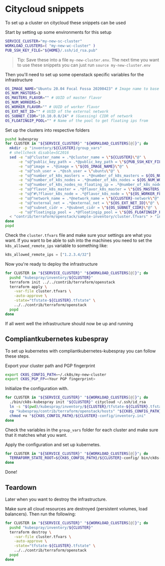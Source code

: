 # Citycloud snippets

To set up a cluster on citycloud these snippets can be used

Start by setting up some environments for this setup

```bash
SERVICE_CLUSTER="my-new-sc-cluster"
WORKLOAD_CLUSTERS=( "my-new-wc-cluster" )
PUB_SSH_KEY_FILE="${HOME}/.ssh/id_rsa.pub"
```

> Tip:
> Save these into a file `my-new-cluster.env`.
> The next time you want to use these snippets you can just run `source my-new-cluster.env`

Then you'll need to set up some openstack specific variables for the infrastructure

```bash
OS_IMAGE_NAME="Ubuntu 20.04 Focal Fossa 20200423" # Image name to base VMs on
OS_NUM_MASTERS=3
OS_MASTERS_FLAVOR="" # UUID of master flavor
OS_NUM_WORKERS=3
OS_WORKER_FLAVOR="" # UUID of worker flavor
OS_EXT_NET_ID="" # UUID of the external network
OS_SUBNET_CIDR="10.10.0.0/24" # (Guessing) CIDR of network
OS_FLOATINGIP_POOL="" # Name of the pool to get floating ips from
```

Set up the clusters into respective folders

```bash
pushd kubespray
for CLUSTER in "${SERVICE_CLUSTER}" "${WORKLOAD_CLUSTERS[@]}"; do
  mkdir -p "inventory/${CLUSTER}/group_vars"
  # shellcheck disable=SC2016
  sed -e "s@^cluster_name = .*@cluster_name = \"${CLUSTER}\"@" \
      -e "s@^public_key_path = .*@public_key_path = \"${PUB_SSH_KEY_FILE}\"@" \
      -e "s@^image = .*@image = \"${OS_IMAGE_NAME}\"@" \
      -e "s@^ssh_user = .*@ssh_user = \"ubuntu\"@" \
      -e "s@^number_of_k8s_masters = .*@number_of_k8s_masters = ${OS_NUM_MASTERS}@" \
      -e "s@^number_of_k8s_nodes = .*@number_of_k8s_nodes = ${OS_NUM_WORKERS}@" \
      -e "s@^number_of_k8s_nodes_no_floating_ip = .*@number_of_k8s_nodes_no_floating_ip = 0@" \
      -e "s@^flavor_k8s_master = .*@flavor_k8s_master = \"${OS_MASTERS_FLAVOR}\"@" \
      -e "s@^#\?flavor_k8s_node = .*@flavor_k8s_node = \"${OS_WORKER_FLAVOR}\"@" \
      -e "s@^network_name = .*@network_name = \"${CLUSTER}-network\"@" \
      -e "s@^external_net = .*@external_net = \"${OS_EXT_NET_ID}\"@" \
      -e "s@^subnet_cidr = .*@subnet_cidr = \"${OS_SUBNET_CIDR}\"@" \
      -e "s@^floatingip_pool = .*@floatingip_pool = \"${OS_FLOATINGIP_POOL}\"@" \
  < "contrib/terraform/openstack/sample-inventory/cluster.tfvars" > "inventory/$CLUSTER/cluster.tfvars"
done
popd
```

Check the `cluster.tfvars` file and make sure your settings are what you want.
If you want to be able to ssh into the machines you need to set the `k8s_allowed_remote_ips` variable to something like:

```tfvars
k8s_allowed_remote_ips = ["1.2.3.4/32"]
```

Now you're ready to deploy the infrastructure

```bash
for CLUSTER in "${SERVICE_CLUSTER}" "${WORKLOAD_CLUSTERS[@]}"; do
  pushd "kubespray/inventory/${CLUSTER}"
  terraform init ../../contrib/terraform/openstack
  terraform apply \
    -var-file cluster.tfvars \
    -auto-approve \
    -state="tfstate-${CLUSTER}.tfstate" \
    ../../contrib/terraform/openstack
  popd
done
```

If all went well the infrastructure should now be up and running

## Compliantkubernetes kubespray

To set up kubernetes with compliantkubernetes-kubespray you can follow these steps.

Export your cluster path and PGP fingerprint

```bash
export CK8S_CONFIG_PATH=~/.ck8s/my-new-cluster
export CK8S_PGP_FP=<Your PGP fingerprint>
```

Initialize the configuration with.

```bash
for CLUSTER in "${SERVICE_CLUSTER}" "${WORKLOAD_CLUSTERS[@]}"; do
  ./bin/ck8s-kubespray init "${CLUSTER}" citycloud ~/.ssh/id_rsa
  ln -s "$(pwd)/kubespray/inventory/${CLUSTER}/tfstate-${CLUSTER}.tfstate" "${CK8S_CONFIG_PATH}/${CLUSTER}-config/" || true
  cp "kubespray/contrib/terraform/openstack/hosts" "${CK8S_CONFIG_PATH}/${CLUSTER}-config/inventory.ini"
  chmod +x "${CK8S_CONFIG_PATH}/${CLUSTER}-config/inventory.ini"
done
```

Check the variables in the `group_vars` folder for each cluster and make sure that it matches what you want.

Apply the configuration and set up kubernetes.

```bash
for CLUSTER in "${SERVICE_CLUSTER}" "${WORKLOAD_CLUSTERS[@]}"; do
  TERRAFORM_STATE_ROOT=${CK8S_CONFIG_PATH}/${CLUSTER}-config/ bin/ck8s-kubespray apply "${CLUSTER}"
done
```

Done!

## Teardown

Later when you want to destroy the infrastructure.

Make sure all cloud resources are destroyed (persistent volumes, load balancers).
Then run the following:

```bash
for CLUSTER in "${SERVICE_CLUSTER}" "${WORKLOAD_CLUSTERS[@]}"; do
  pushd "kubespray/inventory/${CLUSTER}"
  terraform destroy \
    -var-file cluster.tfvars \
    -auto-approve \
    -state="tfstate-${CLUSTER}.tfstate" \
    ../../contrib/terraform/openstack
  popd
done
```
